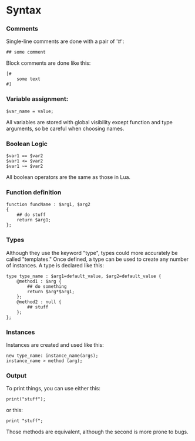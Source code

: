 # Syntax #
### Comments ###
Single-line comments are done with a pair of '#':

    ## some comment
Block comments are done like this:

    [#
	    some text
	#]

### Variable assignment: ###
    $var_name = value;
All variables are stored with global visibility except function and type arguments, so be careful when choosing names.
### Boolean Logic ###

    $var1 == $var2
    $var1 <= $var2
    $var1 ~= $var2

All boolean operators are the same as those in Lua.
### Function definition ###

    function funcName : $arg1, $arg2
    {
	    ## do stuff
	    return $arg1;
	};
### Types ###
Although they use the keyword "type", types could more accurately be called "templates." Once defined, a type can be used to create any number of instances. A type is declared like this:

    type type_name : $arg1=default_value, $arg2=default_value {
	    @method1 : $arg {
		    ## do something
		    return $arg*$arg1;
		};
		@method2 : null {
			## stuff
		};
	};
### Instances ###
Instances are created and used like this:

    new type_name: instance_name(args);
    instance_name > method (arg);
### Output ###
To print things, you can use either this:

    print("stuff");
or this:

    print "stuff";
Those methods are equivalent, although the second is more prone to bugs.
